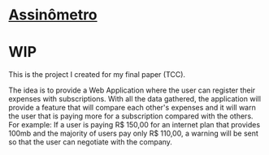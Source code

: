 # [Assinômetro](https://www.assinometro.com)

# WIP

This is the project I created for my final paper (TCC).

The idea is to provide a Web Application where the user can register their expenses with subscriptions.
With all the data gathered, the application will provide a feature that will compare each other's expenses and it will warn the user that is paying more for a subscription compared with the others.
For example: If a user is paying R$ 150,00 for an internet plan that provides 100mb and the majority of users pay only R$ 110,00, a warning will be sent so that the user can negotiate with the company.

